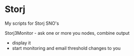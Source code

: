 # Storj
My scripts for Storj SNO's

Storj3Monitor - ask one or more you nodes, combine output
  - display it
  - start monitoring and email threshold changes to you
  
  
